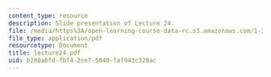 ```yaml
---
content_type: resource
description: Slide presentation of Lecture 24.
file: /media/https%3A/open-learning-course-data-rc.s3.amazonaws.com/1-34-waste-containment-and-remediation-technology-spring-2004/b280a6fdfbf42ce75040faf943c329ac_lecture24.pdf
file_type: application/pdf
resourcetype: Document
title: lecture24.pdf
uid: b280a6fd-fbf4-2ce7-5040-faf943c329ac
---
```


